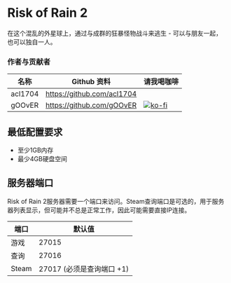 # Risk of Rain 2

在这个混乱的外星球上，通过与成群的狂暴怪物战斗来逃生 - 可以与朋友一起，也可以独自一人。

### 作者与贡献者
| 名称        | Github 资料  | 请我喝咖啡 |
| ------------- |-------------|-------------|
|   acl1704 | https://github.com/acl1704 | |
|   gOOvER   | https://github.com/gOOvER | [![ko-fi](https://ko-fi.com/img/githubbutton_sm.svg)](https://ko-fi.com/B0B351D0Q) |


## 最低配置要求

- 至少1GB内存
- 最少4GB硬盘空间

## 服务器端口

Risk of Rain 2服务器需要一个端口来访问。Steam查询端口是可选的，用于服务器列表显示，但可能并不总是正常工作，因此可能需要直接IP连接。

| 端口  | 默认值 |
|-------|---------|
| 游戏  | 27015   |
| 查询 | 27016   |
| Steam | 27017  (必须是查询端口 +1) | 